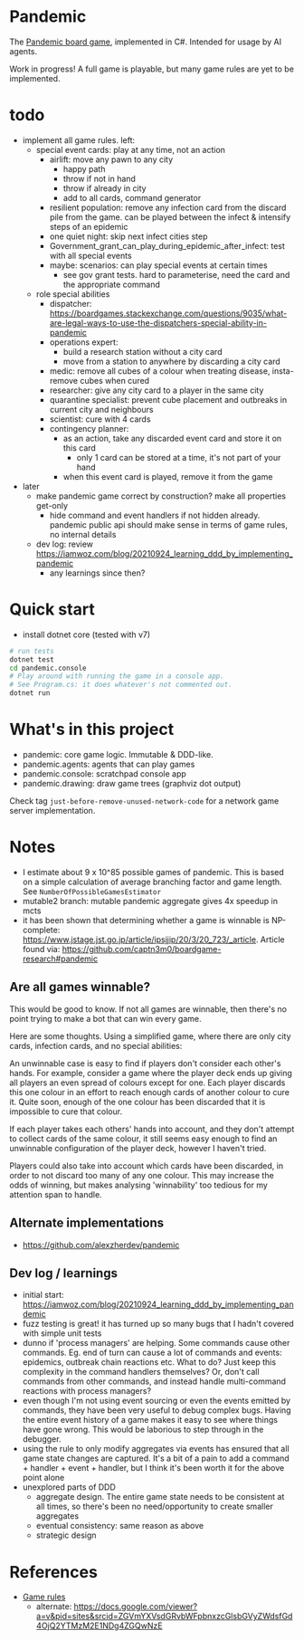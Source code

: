 # Pandemic

The [Pandemic board game](https://en.wikipedia.org/wiki/Pandemic_%28board_game%29),
implemented in C#. Intended for usage by AI agents.

Work in progress! A full game is playable, but many game rules are yet to be
implemented.

# todo
- implement all game rules. left:
  - special event cards: play at any time, not an action
    - airlift: move any pawn to any city
      - happy path
      - throw if not in hand
      - throw if already in city
      - add to all cards, command generator
    - resilient population: remove any infection card from the discard pile from the game.
      can be played between the infect & intensify steps of an epidemic
    - one quiet night: skip next infect cities step
    - Government_grant_can_play_during_epidemic_after_infect: test with all special events
    - maybe: scenarios: can play special events at certain times
      - see gov grant tests. hard to parameterise, need the card and the appropriate command
  - role special abilities
    - dispatcher: https://boardgames.stackexchange.com/questions/9035/what-are-legal-ways-to-use-the-dispatchers-special-ability-in-pandemic
    - operations expert:
      - build a research station without a city card
      - move from a station to anywhere by discarding a city card
    - medic: remove all cubes of a colour when treating disease, insta-remove cubes when cured
    - researcher: give any city card to a player in the same city
    - quarantine specialist: prevent cube placement and outbreaks in current city and neighbours
    - scientist: cure with 4 cards
    - contingency planner:
      - as an action, take any discarded event card and store it on this card
        - only 1 card can be stored at a time, it's not part of your hand
      - when this event card is played, remove it from the game
- later
  - make pandemic game correct by construction? make all properties get-only
    - hide command and event handlers if not hidden already. pandemic public api should make sense
      in terms of game rules, no internal details
  - dev log: review https://iamwoz.com/blog/20210924_learning_ddd_by_implementing_pandemic
    - any learnings since then?

# Quick start
- install dotnet core (tested with v7)

```sh
# run tests
dotnet test
cd pandemic.console
# Play around with running the game in a console app.
# See Program.cs: it does whatever's not commented out.
dotnet run
```

# What's in this project
- pandemic: core game logic. Immutable & DDD-like.
- pandemic.agents: agents that can play games
- pandemic.console: scratchpad console app
- pandemic.drawing: draw game trees (graphviz dot output)

Check tag `just-before-remove-unused-network-code` for a network game server implementation.

# Notes
- I estimate about 9 x 10^85 possible games of pandemic. This is based on a
  simple calculation of average branching factor and game length. See
  `NumberOfPossibleGamesEstimator`
- mutable2 branch: mutable pandemic aggregate gives 4x speedup in mcts
- it has been shown that determining whether a game is winnable is NP-complete:
  https://www.jstage.jst.go.jp/article/ipsjjip/20/3/20_723/_article. Article
  found via: https://github.com/captn3m0/boardgame-research#pandemic


## Are all games winnable?
This would be good to know. If not all games are winnable, then there's no point
trying to make a bot that can win every game.

Here are some thoughts. Using a simplified game, where there are only city
cards, infection cards, and no special abilities:

An unwinnable case is easy to find if players don't consider each other's hands.
For example, consider a game where the player deck ends up giving all players an
even spread of colours except for one. Each player discards this one colour in
an effort to reach enough cards of another colour to cure it. Quite soon, enough
of the one colour has been discarded that it is impossible to cure that colour.

If each player takes each others' hands into account, and they don't attempt to
collect cards of the same colour, it still seems easy enough to find an
unwinnable configuration of the player deck, however I haven't tried.

Players could also take into account which cards have been discarded, in order
to not discard too many of any one colour. This may increase the odds of
winning, but makes analysing 'winnability' too tedious for my attention span to
handle.

## Alternate implementations
- https://github.com/alexzherdev/pandemic

## Dev log / learnings
- initial start: https://iamwoz.com/blog/20210924_learning_ddd_by_implementing_pandemic
- fuzz testing is great! it has turned up so many bugs that I hadn't covered with simple unit tests
- dunno if 'process managers' are helping. Some commands cause other commands. Eg.
  end of turn can cause a lot of commands and events: epidemics, outbreak chain reactions
  etc. What to do? Just keep this complexity in the command handlers themselves?
  Or, don't call commands from other commands, and instead handle multi-command
  reactions with process managers?
- even though I'm not using event sourcing or even the events emitted by commands,
  they have been very useful to debug complex bugs. Having the entire event history of
  a game makes it easy to see where things have gone wrong. This would be laborious to
  step through in the debugger.
- using the rule to only modify aggregates via events has ensured that all game state
  changes are captured. It's a bit of a pain to add a command + handler + event + handler,
  but I think it's been worth it for the above point alone
- unexplored parts of DDD
  - aggregate design. The entire game state needs to be consistent at all times, so there's
    been no need/opportunity to create smaller aggregates
  - eventual consistency: same reason as above
  - strategic design

# References
- [Game rules](https://www.ultraboardgames.com/pandemic/game-rules.php)
    - alternate: https://docs.google.com/viewer?a=v&pid=sites&srcid=ZGVmYXVsdGRvbWFpbnxzcGlsbGVyZWdsfGd4OjQ2YTMzM2E1NDg4ZGQwNzE
